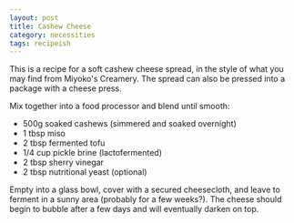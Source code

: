 ```yaml
---
layout: post
title: Cashew Cheese
category: necessities
tags: recipeish
---
```


This is a recipe for a soft cashew cheese spread, in the style of what you may
find from Miyoko's Creamery. The spread can also be pressed into a package with
a cheese press.

Mix together into a food processor and blend until smooth:
- 500g soaked cashews (simmered and soaked overnight)
- 1 tbsp miso
- 2 tbsp fermented tofu
- 1/4 cup pickle brine (lactofermented)
- 2 tbsp sherry vinegar
- 2 tbsp nutritional yeast (optional)

Empty into a glass bowl, cover with a secured cheesecloth, and leave to ferment
in a sunny area (probably for a few weeks?). The cheese should begin to bubble
after a few days and will eventually darken on top.
